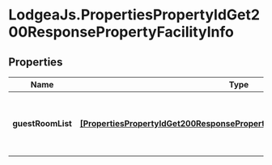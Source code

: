 # LodgeaJs.PropertiesPropertyIdGet200ResponsePropertyFacilityInfo

## Properties

Name | Type | Description | Notes
------------ | ------------- | ------------- | -------------
**guestRoomList** | [**[PropertiesPropertyIdGet200ResponsePropertyFacilityInfoGuestRoomListInner]**](PropertiesPropertyIdGet200ResponsePropertyFacilityInfoGuestRoomListInner.md) | An array of objects representing a room in the property. | 


